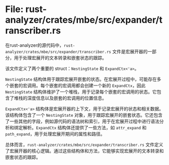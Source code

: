 # File: rust-analyzer/crates/mbe/src/expander/transcriber.rs

在rust-analyzer的源代码中，`rust-analyzer/crates/mbe/src/expander/transcriber.rs` 文件是宏展开器的一部分，用于处理宏展开的文本转录和嵌套状态的跟踪。

该文件定义了两个重要的 struct：`NestingState` 和 `ExpandCtx<'a>`。

`NestingState` 结构体用于跟踪宏展开嵌套的状态。在宏展开过程中，可能存在多个嵌套的宏调用。每个嵌套的宏调用都会创建一个新的 `ExpandCtx`，因此 `NestingState` 结构体维护了一个堆栈，用于记录每个嵌套的宏调用的状态。它包含了堆栈的深度信息以及嵌套的宏调用的位置信息。

`ExpandCtx<'a>` 结构体是宏展开器的上下文，用于记录宏展开的状态和相关数据。该结构体包含了一个 `NestingState` 对象，用于跟踪宏展开的嵌套状态。它还包含了一些其他的字段，例如源代码的语法树和索引，用于在宏展开过程中进行语法分析和绑定解析。`ExpandCtx` 结构体还提供了一些方法，如 `attr_expand` 和 `path_expand`，用于处理宏展开期间的属性和路径。

总体而言，`rust-analyzer/crates/mbe/src/expander/transcriber.rs` 文件定义了宏展开器的核心逻辑。通过这些结构体和方法，它能够实现宏展开的文本转录和嵌套状态的跟踪。

